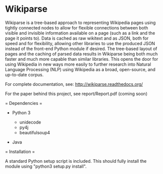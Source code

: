 # Wikiparse

Wikiparse is a tree-based approach to representing Wikipedia pages using tightly connected nodes to allow for flexible
connections between both visible and invisible information available on a page (such as a link and the page it points
to). Data is cached as raw wikitext and as JSON, both for speed and for flexibility, allowing other libraries to use
the produced JSON instead of the front-end Python module if desired. The tree-based layout of pages and the caching of
parsed data results in Wikiparse being both much faster and much more capable than similar libraries. This opens the
door for using Wikipedia in new ways more easily to further research into Natural Language Processing (NLP) using
Wikipedia as a broad, open-source, and up-to-date corpus.

For complete documentation, see: http://wikiparse.readthedocs.org/

For the paper behind this project, see report/Report.pdf (coming soon)

= Dependencies =

* Python 3

    - unidecode
    - py4j
    - beautifulsoup4

* Java

= Installation =

A standard Python setup script is included. This should fully install the module using "python3 setup.py install".
